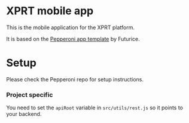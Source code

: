 # XPRT mobile app

This is the mobile application for the XPRT platform.

It is based on the [Pepperoni app template](https://github.com/futurice/pepperoni-app-kit) by Futurice.

# Setup

Please check the Pepperoni repo for setup instructions.

### Project specific

You need to set the `apiRoot` variable in `src/utils/rest.js` so it points to your backend.
